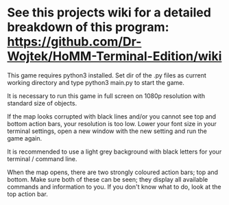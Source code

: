 # See this projects wiki for a detailed breakdown of this program: https://github.com/Dr-Wojtek/HoMM-Terminal-Edition/wiki


This game requires python3 installed. Set dir of the .py files as current working directory and type python3 main.py to start the game.

It is necessary to run this game in full screen on 1080p resolution with standard size of objects.

If the map looks corrupted with black lines and/or you cannot see top and bottom action bars, your resolution is too low. Lower your font size in your terminal settings, open a new window with the new setting and run the game again.

It is recommended to use a light grey background with black letters for your terminal / command line.

When the map opens, there are two strongly coloured action bars; top and bottom. Make sure both of these can be seen; they display all available commands and information to you. If you don't know what to do, look at the top action bar.



